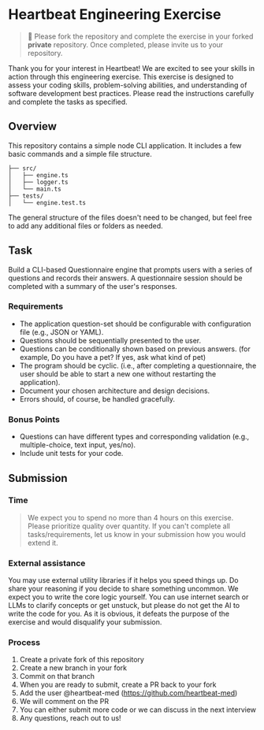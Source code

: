 # Heartbeat Engineering Exercise

> 🚨 Please fork the repository and complete the exercise in your forked **private** repository. 
> Once completed, please invite us to your repository.

Thank you for your interest in Heartbeat! We are excited to see your skills in action through this engineering exercise.
This exercise is designed to assess your coding skills, problem-solving abilities, and understanding of software development 
best practices. Please read the instructions carefully and complete the tasks as specified.


## Overview

This repository contains a simple node CLI application. It includes a few basic commands and a simple file structure.

```
├── src/
│   ├── engine.ts
│   ├── logger.ts
│   └── main.ts
├── tests/
│   └── engine.test.ts
```
The general structure of the files doesn't need to be changed, but feel free to add any additional files 
or folders as needed.

## Task

Build a CLI-based Questionnaire engine that prompts users with a series of questions and records their answers. 
A questionnaire session should be completed with a summary of the user's responses.

### Requirements

- The application question-set should be configurable with configuration file (e.g., JSON or YAML).
- Questions should be sequentially presented to the user.
- Questions can be conditionally shown based on previous answers. (for example, Do you have a pet? If yes, ask what kind of pet)
- The program should be cyclic. (i.e., after completing a questionnaire, the user should be able to start a new one without restarting the application).
- Document your chosen architecture and design decisions.
- Errors should, of course, be handled gracefully.

### Bonus Points

- Questions can have different types and corresponding validation (e.g., multiple-choice, text input, yes/no).
- Include unit tests for your code.


## Submission

### Time

> We expect you to spend no more than 4 hours on this exercise. Please prioritize quality over quantity. If you can't complete all tasks/requirements, let us know in your submission how you would extend it.

### External assistance

You may use external utility libraries if it helps you speed things up. Do share your reasoning if you decide to share something uncommon.
We expect you to write the core logic yourself. You can use internet search or LLMs to clarify concepts or get unstuck, but please do not get the AI to write the code for you.
As it is obvious, it defeats the purpose of the exercise and would disqualify your submission.

### Process

1. Create a private fork of this repository
2. Create a new branch in your fork
3. Commit on that branch
4. When you are ready to submit, create a PR back to your fork
5. Add the user @heartbeat-med (https://github.com/heartbeat-med)
6. We will comment on the PR
7. You can either submit more code or we can discuss in the next interview
8. Any questions, reach out to us!
